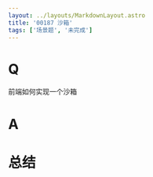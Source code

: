 ```yaml
---
layout: ../layouts/MarkdownLayout.astro
title: '00187 沙箱'
tags: ['场景题', '未完成']
---
```


# Q

前端如何实现一个沙箱

# A



# 总结



<script>
  function func() {

  }
  
</script>